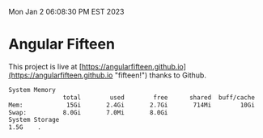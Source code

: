Mon Jan  2 06:08:30 PM EST 2023

# Angular Fifteen


This project is live at [https://angularfifteen.github.io](https://angularfifteen.github.io "fifteen!") thanks to Github.

```bash
System Memory
               total        used        free      shared  buff/cache   available
Mem:            15Gi       2.4Gi       2.7Gi       714Mi        10Gi        11Gi
Swap:          8.0Gi       7.0Mi       8.0Gi
System Storage
1.5G	.
```
